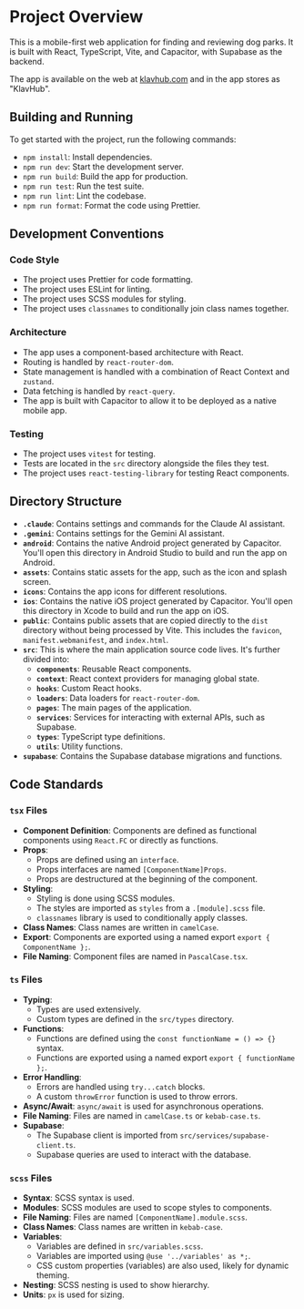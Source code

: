 # Project Overview

This is a mobile-first web application for finding and reviewing dog parks. It is built with React, TypeScript, Vite, and Capacitor, with Supabase as the backend.

The app is available on the web at [klavhub.com](https://klavhub.com) and in the app stores as "KlavHub".

## Building and Running

To get started with the project, run the following commands:

- `npm install`: Install dependencies.
- `npm run dev`: Start the development server.
- `npm run build`: Build the app for production.
- `npm run test`: Run the test suite.
- `npm run lint`: Lint the codebase.
- `npm run format`: Format the code using Prettier.

## Development Conventions

### Code Style

- The project uses Prettier for code formatting.
- The project uses ESLint for linting.
- The project uses SCSS modules for styling.
- The project uses `classnames` to conditionally join class names together.

### Architecture

- The app uses a component-based architecture with React.
- Routing is handled by `react-router-dom`.
- State management is handled with a combination of React Context and `zustand`.
- Data fetching is handled by `react-query`.
- The app is built with Capacitor to allow it to be deployed as a native mobile app.

### Testing

- The project uses `vitest` for testing.
- Tests are located in the `src` directory alongside the files they test.
- The project uses `react-testing-library` for testing React components.

## Directory Structure

- **`.claude`**: Contains settings and commands for the Claude AI assistant.
- **`.gemini`**: Contains settings for the Gemini AI assistant.
- **`android`**: Contains the native Android project generated by Capacitor. You'll open this directory in Android Studio to build and run the app on Android.
- **`assets`**: Contains static assets for the app, such as the icon and splash screen.
- **`icons`**: Contains the app icons for different resolutions.
- **`ios`**: Contains the native iOS project generated by Capacitor. You'll open this directory in Xcode to build and run the app on iOS.
- **`public`**: Contains public assets that are copied directly to the `dist` directory without being processed by Vite. This includes the `favicon`, `manifest.webmanifest`, and `index.html`.
- **`src`**: This is where the main application source code lives. It's further divided into:
    - **`components`**: Reusable React components.
    - **`context`**: React context providers for managing global state.
    - **`hooks`**: Custom React hooks.
    - **`loaders`**: Data loaders for `react-router-dom`.
    - **`pages`**: The main pages of the application.
    - **`services`**: Services for interacting with external APIs, such as Supabase.
    - **`types`**: TypeScript type definitions.
    - **`utils`**: Utility functions.
- **`supabase`**: Contains the Supabase database migrations and functions.

## Code Standards

### `tsx` Files

- **Component Definition**: Components are defined as functional components using `React.FC` or directly as functions.
- **Props**:
    - Props are defined using an `interface`.
    - Props interfaces are named `[ComponentName]Props`.
    - Props are destructured at the beginning of the component.
- **Styling**:
    - Styling is done using SCSS modules.
    - The styles are imported as `styles` from a `.[module].scss` file.
    - `classnames` library is used to conditionally apply classes.
- **Class Names**: Class names are written in `camelCase`.
- **Export**: Components are exported using a named export `export { ComponentName };`.
- **File Naming**: Component files are named in `PascalCase.tsx`.

### `ts` Files

- **Typing**:
    - Types are used extensively.
    - Custom types are defined in the `src/types` directory.
- **Functions**:
    - Functions are defined using the `const functionName = () => {}` syntax.
    - Functions are exported using a named export `export { functionName };`.
- **Error Handling**:
    - Errors are handled using `try...catch` blocks.
    - A custom `throwError` function is used to throw errors.
- **Async/Await**: `async/await` is used for asynchronous operations.
- **File Naming**: Files are named in `camelCase.ts` or `kebab-case.ts`.
- **Supabase**:
    - The Supabase client is imported from `src/services/supabase-client.ts`.
    - Supabase queries are used to interact with the database.

### `scss` Files

- **Syntax**: SCSS syntax is used.
- **Modules**: SCSS modules are used to scope styles to components.
- **File Naming**: Files are named `[ComponentName].module.scss`.
- **Class Names**: Class names are written in `kebab-case`.
- **Variables**:
    - Variables are defined in `src/variables.scss`.
    - Variables are imported using `@use '../variables' as *;`.
    - CSS custom properties (variables) are also used, likely for dynamic theming.
- **Nesting**: SCSS nesting is used to show hierarchy.
- **Units**: `px` is used for sizing.